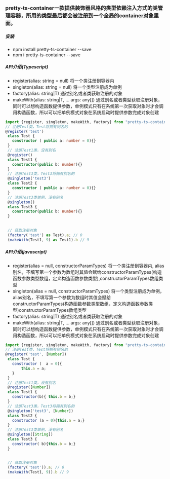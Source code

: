 ### pretty-ts-container一款提供装饰器风格的类型依赖注入方式的类管理容器，所用的类型最后都会被注册到一个全局的container对象里面。
##### 安装
- npm install pretty-ts-container --save
- npm i pretty-ts-container --save
##### API介绍(Typescript)
- register(alias: string = null) 将一个类注册到容器内
- singleton(alias: string = null) 将一个类型注册成为单例
- factory(alias: string|T) 通过别名或者类获取注册的对象
- makeWith(alias: string|T, ... args: any[]) 通过别名或者类型获取注册对象，同时可以想构造函数提供参数，单例模式只有在系统第一次获取对象时才会调用构造函数，所以可以把单例模式对象在系统启动时提供参数完成对象创建
````typescript
import {register, singleton, makeWith, factory} from "pretty-ts-container";
// 注册Test类，Test将拥有别名的
@register('test')
 class Test {
   constructor ( public a: number = 0){}
 }
 // 注册Test1类，没有别名
 @register()
 class Test1 {
   constructor(public b: number){}
 }
 // 注册Test3类，Test3将拥有别名的
 @singleton('test3')
 class Test2 {
   constructor ( public a: number = 0){}
 }
 // 注册Test3类单例，没有别名
 @singleton()
 class Test3 {
   constructor(public b: number){}
 }
 
 
 // 获取注册对象
 (factory('test') as Test).a; // 0
 (makeWith(Test1, 9) as Test1).b // 9
````

##### API介绍(javascript)
- register(alias = null, constructorParamTypes) 将一个类注册到容器内, alias别名，不填写第一个参数为数组时其值会赋给constructorParamTypes(构造函数参数类型数组，定义构造函数参数类型),constructorParamTypes数组类型
- singleton(alias = null, constructorParamTypes) 将一个类型注册成为单例， alias别名，不填写第一个参数为数组时其值会赋给constructorParamTypes(构造函数参数类型数组，定义构造函数参数类型)constructorParamTypes数组类型
- factory(alias: string|T) 通过别名或者类获取注册的对象
- makeWith(alias: string|T, ... args: any[]) 通过别名或者类型获取注册对象，同时可以想构造函数提供参数，单例模式只有在系统第一次获取对象时才会调用构造函数，所以可以把单例模式对象在系统启动时提供参数完成对象创建
````javascript
import {register, singleton, makeWith, factory} from "pretty-ts-container";
// 注册Test类，Test将拥有别名的
@register('test', [Number])
 class Test {
   constructor (  a = 0){
       this.a = a;
   }
 }
 // 注册Test1类，没有别名
 @register([Number])
 class Test1 {
   constructor(b){ this.b = b;}
 }
 // 注册Test3类，Test3将拥有别名的
 @singleton('test3', [Number])
 class Test2 {
   constructor (a = 0){this.a = a;}
 }
 // 注册Test3类单例，没有别名
 @singleton([String])
 class Test3 {
   constructor( b){this.b = b;}
 }
 
 
 // 获取注册对象
 (factory('test')).a; // 0
 (makeWith(Test1, 9)).b // 9
````

